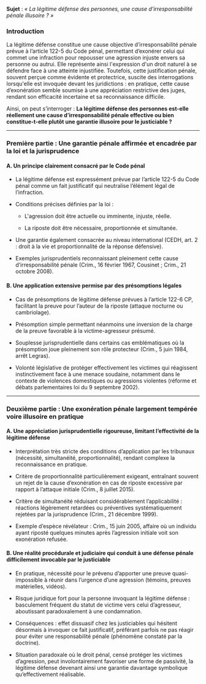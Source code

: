
**Sujet** : _« La légitime défense des personnes, une cause d’irresponsabilité pénale illusoire ? »_

### Introduction

La légitime défense constitue une cause objective d’irresponsabilité pénale prévue à l’article 122-5 du Code pénal, permettant d’exonérer celui qui commet une infraction pour repousser une agression injuste envers sa personne ou autrui. Elle représente ainsi l'expression d'un droit naturel à se défendre face à une atteinte injustifiée. Toutefois, cette justification pénale, souvent perçue comme évidente et protectrice, suscite des interrogations lorsqu'elle est invoquée devant les juridictions : en pratique, cette cause d’exonération semble soumise à une appréciation restrictive des juges, rendant son efficacité incertaine et sa reconnaissance difficile.

Ainsi, on peut s’interroger : **La légitime défense des personnes est-elle réellement une cause d’irresponsabilité pénale effective ou bien constitue-t-elle plutôt une garantie illusoire pour le justiciable ?**

---

### Première partie : Une garantie pénale affirmée et encadrée par la loi et la jurisprudence

#### A. Un principe clairement consacré par le Code pénal

- La légitime défense est expressément prévue par l’article 122-5 du Code pénal comme un fait justificatif qui neutralise l’élément légal de l’infraction.
    
- Conditions précises définies par la loi :
    
    - L'agression doit être actuelle ou imminente, injuste, réelle.
        
    - La riposte doit être nécessaire, proportionnée et simultanée.
        
- Une garantie également consacrée au niveau international (CEDH, art. 2 : droit à la vie et proportionnalité de la réponse défensive).
    
- Exemples jurisprudentiels reconnaissant pleinement cette cause d’irresponsabilité pénale (Crim., 16 février 1967, Cousinet ; Crim., 21 octobre 2008).
    

#### B. Une application extensive permise par des présomptions légales

- Cas de présomptions de légitime défense prévues à l’article 122-6 CP, facilitant la preuve pour l’auteur de la riposte (attaque nocturne ou cambriolage).
    
- Présomption simple permettant néanmoins une inversion de la charge de la preuve favorable à la victime-agresseur présumé.
    
- Souplesse jurisprudentielle dans certains cas emblématiques où la présomption joue pleinement son rôle protecteur (Crim., 5 juin 1984, arrêt Legras).
    
- Volonté législative de protéger effectivement les victimes qui réagissent instinctivement face à une menace soudaine, notamment dans le contexte de violences domestiques ou agressions violentes (réforme et débats parlementaires loi du 9 septembre 2002).
    

---

### Deuxième partie : Une exonération pénale largement tempérée voire illusoire en pratique

#### A. Une appréciation jurisprudentielle rigoureuse, limitant l’effectivité de la légitime défense

- Interprétation très stricte des conditions d’application par les tribunaux (nécessité, simultanéité, proportionnalité), rendant complexe la reconnaissance en pratique.
    
- Critère de proportionnalité particulièrement exigeant, entraînant souvent un rejet de la cause d’exonération en cas de riposte excessive par rapport à l’attaque initiale (Crim., 8 juillet 2015).
    
- Critère de simultanéité réduisant considérablement l’applicabilité : réactions légèrement retardées ou préventives systématiquement rejetées par la jurisprudence (Crim., 21 décembre 1999).
    
- Exemple d’espèce révélateur : Crim., 15 juin 2005, affaire où un individu ayant riposté quelques minutes après l’agression initiale voit son exonération refusée.
    

#### B. Une réalité procédurale et judiciaire qui conduit à une défense pénale difficilement invocable par le justiciable

- En pratique, nécessité pour le prévenu d’apporter une preuve quasi-impossible à réunir dans l’urgence d’une agression (témoins, preuves matérielles, vidéos).
    
- Risque juridique fort pour la personne invoquant la légitime défense : basculement fréquent du statut de victime vers celui d’agresseur, aboutissant paradoxalement à une condamnation.
    
- Conséquences : effet dissuasif chez les justiciables qui hésitent désormais à invoquer ce fait justificatif, préférant parfois ne pas réagir pour éviter une responsabilité pénale (phénomène constaté par la doctrine).
    
- Situation paradoxale où le droit pénal, censé protéger les victimes d’agression, peut involontairement favoriser une forme de passivité, la légitime défense devenant ainsi une garantie davantage symbolique qu’effectivement réalisable.
    
